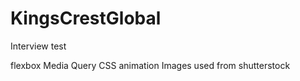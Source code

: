 # KingsCrestGlobal
Interview test 

flexbox 
Media Query
CSS animation
Images used from shutterstock
